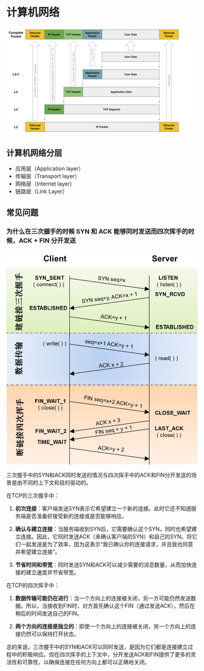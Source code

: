 # 计算机网络

![](./assets/anatomy-of-a-packet.svg)

## 计算机网络分层

- 应用层（Application layer）
- 传输层（Transport layer）
- 网络层（Internet layer）
- 链路层（Link Layer）


## 常见问题

### 为什么在三次握手的时候 SYN 和 ACK 能够同时发送而四次挥手的时候，ACK + FIN 分开发送

![](./assets/tcp_open_close.jpeg)

三次握手中的SYN和ACK同时发送的情况与四次挥手中的ACK和FIN分开发送的场景是由不同的上下文和目的驱动的。

在TCP的三次握手中：

1. **初次连接**：客户端发送SYN表示它希望建立一个新的连接。此时它还不知道服务端是否准备好接受新的连接或是否能够响应。

2. **确认与建立连接**：当服务端收到SYN后，它需要确认这个SYN，同时也希望建立连接。因此，它同时发送ACK（来确认客户端的SYN）和自己的SYN。将它们一起发送是为了效率，因为这表示“我已确认你的连接请求，并且我也同意并希望建立连接”。

3. **节省时间和带宽**：同时发送SYN和ACK可以减少需要的消息数量，从而加快连接的建立速度并节省带宽。

在TCP的四次挥手中：

1. **数据传输可能仍在进行**：当一个方向上的连接被关闭，另一方可能仍然发送数据。所以，当接收到FIN时，对方首先确认这个FIN（通过发送ACK），然后在稍后的时间发送自己的FIN。

2. **两个方向的连接是独立的**：即使一个方向上的连接被关闭，另一个方向上的连接仍然可以保持打开状态。

总的来说，三次握手中的SYN和ACK可以同时发送，是因为它们都是连接建立过程中的积极响应。但在四次挥手的上下文中，分开发送ACK和FIN提供了更多的灵活性和可靠性，以确保连接在任何方向上都可以正确地关闭。
